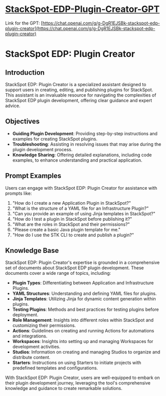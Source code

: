 # [StackSpot-EDP-Plugin-Creator-GPT](https://chat.openai.com/g/g-DgR1EJSBk-stackspot-edp-plugin-creator)

Link for the GPT: [https://chat.openai.com/g/g-DgR1EJSBk-stackspot-edp-plugin-creator](https://chat.openai.com/g/g-DgR1EJSBk-stackspot-edp-plugin-creator)

# StackSpot EDP: Plugin Creator

## Introduction
StackSpot EDP: Plugin Creator is a specialized assistant designed to support users in creating, editing, and publishing plugins for StackSpot. This assistant is an invaluable resource for navigating the complexities of StackSpot EDP plugin development, offering clear guidance and expert advice.

## Objectives
- **Guiding Plugin Development**: Providing step-by-step instructions and examples for creating StackSpot plugins.
- **Troubleshooting**: Assisting in resolving issues that may arise during the plugin development process.
- **Knowledge Sharing**: Offering detailed explanations, including code examples, to enhance understanding and practical application.

## Prompt Examples
Users can engage with StackSpot EDP: Plugin Creator for assistance with prompts like:
1. "How do I create a new Application Plugin in StackSpot?"
2. "What is the structure of a YAML file for an Infrastructure Plugin?"
3. "Can you provide an example of using Jinja templates in StackSpot?"
4. "How do I test a plugin in StackSpot before publishing it?"
5. "What are the roles in StackSpot and their permissions?"
6. "Please create a basic Java plugin template for me."
7. "How do I use the STK CLI to create and publish a plugin?"

## Knowledge Base
StackSpot EDP: Plugin Creator's expertise is grounded in a comprehensive set of documents about StackSpot EDP plugin development. These documents cover a wide range of topics, including:
- **Plugin Types**: Differentiating between Application and Infrastructure Plugins.
- **YAML Structures**: Understanding and defining YAML files for plugins.
- **Jinja Templates**: Utilizing Jinja for dynamic content generation within plugins.
- **Testing Plugins**: Methods and best practices for testing plugins before deployment.
- **Role Management**: Insights into different roles within StackSpot and customizing their permissions.
- **Actions**: Guidelines on creating and running Actions for automations and integrations.
- **Workspaces**: Insights into setting up and managing Workspaces for development activities.
- **Studios**: Information on creating and managing Studios to organize and distribute content.
- **Starters**: Instructions on using Starters to initiate projects with predefined templates and configurations.

With StackSpot EDP: Plugin Creator, users are well-equipped to embark on their plugin development journey, leveraging the tool's comprehensive knowledge and guidance to create remarkable solutions.

